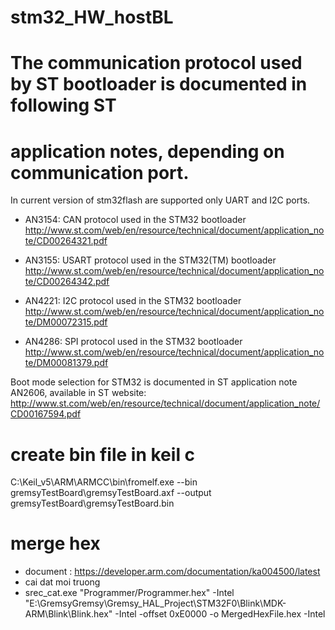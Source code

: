 # stm32_HW_hostBL
# The communication protocol used by ST bootloader is documented in following ST
# application notes, depending on communication port.

In current version of stm32flash are supported only UART and I2C ports.

* AN3154: CAN protocol used in the STM32 bootloader
  http://www.st.com/web/en/resource/technical/document/application_note/CD00264321.pdf

* AN3155: USART protocol used in the STM32(TM) bootloader
  http://www.st.com/web/en/resource/technical/document/application_note/CD00264342.pdf

* AN4221: I2C protocol used in the STM32 bootloader
  http://www.st.com/web/en/resource/technical/document/application_note/DM00072315.pdf

* AN4286: SPI protocol used in the STM32 bootloader
  http://www.st.com/web/en/resource/technical/document/application_note/DM00081379.pdf

Boot mode selection for STM32 is documented in ST application note AN2606, available in ST website:
  http://www.st.com/web/en/resource/technical/document/application_note/CD00167594.pdf
  
# create bin file in keil c
C:\Keil_v5\ARM\ARMCC\bin\fromelf.exe --bin gremsyTestBoard\gremsyTestBoard.axf --output gremsyTestBoard\gremsyTestBoard.bin

# merge hex
- document : https://developer.arm.com/documentation/ka004500/latest
- cai dat moi truong 
- srec_cat.exe "Programmer/Programmer.hex" -Intel "E:\GremsyGremsy\Gremsy_HAL_Project\STM32F0\Blink\MDK-ARM\Blink\Blink.hex" -Intel -offset 0xE0000 -o MergedHexFile.hex -Intel